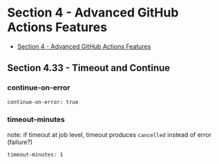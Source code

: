 # Section 4 - Advanced GitHub Actions Features

<!-- markdownlint-disable MD007 -->
<!--ts-->
* [Section 4 - Advanced GitHub Actions Features](#section-4---advanced-github-actions-features)
<!--te-->
<!-- markdownlint-enable MD007 -->


## Section 4.33 - Timeout and Continue

### continue-on-error

```bash
continue-on-error: true
```

### timeout-minutes

note: if timeout at job level, timeout produces `cancelled` instead of error (failure?)

```bash
timeout-minutes: 1
```
